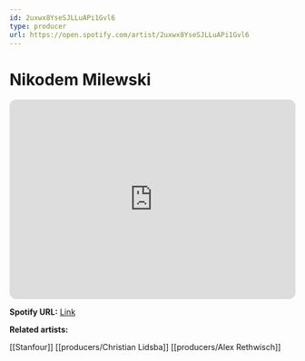 ```yaml
---
id: 2uxwx8YseSJLLuAPi1Gvl6
type: producer
url: https://open.spotify.com/artist/2uxwx8YseSJLLuAPi1Gvl6
---
```

# Nikodem Milewski

<iframe style="border-radius:12px" src="https://open.spotify.com/embed/artist/2uxwx8YseSJLLuAPi1Gvl6" width="100%" height="352" frameBorder="0" allowfullscreen="" allow="autoplay; clipboard-write; encrypted-media; fullscreen; picture-in-picture" loading="lazy"></iframe>

**Spotify URL:** [Link](https://open.spotify.com/artist/2uxwx8YseSJLLuAPi1Gvl6)

**Related artists:**

[[Stanfour]]
[[producers/Christian Lidsba]]
[[producers/Alex Rethwisch]]
